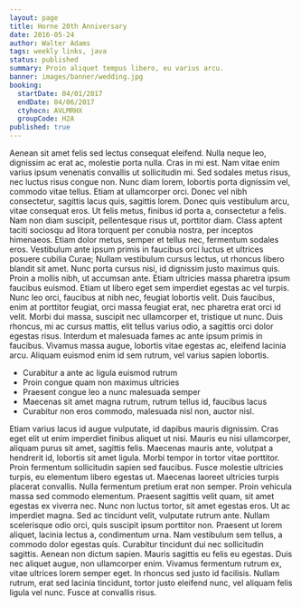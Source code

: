 ```yaml
---
layout: page
title: Horne 20th Anniversary
date: 2016-05-24
author: Walter Adams
tags: weekly links, java
status: published
summary: Proin aliquet tempus libero, eu varius arcu.
banner: images/banner/wedding.jpg
booking:
  startDate: 04/01/2017
  endDate: 04/06/2017
  ctyhocn: AVLMRHX
  groupCode: H2A
published: true
---
```

Aenean sit amet felis sed lectus consequat eleifend. Nulla neque leo, dignissim ac erat ac, molestie porta nulla. Cras in mi est. Nam vitae enim varius ipsum venenatis convallis ut sollicitudin mi. Sed sodales metus risus, nec luctus risus congue non. Nunc diam lorem, lobortis porta dignissim vel, commodo vitae tellus. Etiam at ullamcorper orci. Donec vel nibh consectetur, sagittis lacus quis, sagittis lorem. Donec quis vestibulum arcu, vitae consequat eros. Ut felis metus, finibus id porta a, consectetur a felis. Nam non diam suscipit, pellentesque risus ut, porttitor diam. Class aptent taciti sociosqu ad litora torquent per conubia nostra, per inceptos himenaeos. Etiam dolor metus, semper et tellus nec, fermentum sodales eros.
Vestibulum ante ipsum primis in faucibus orci luctus et ultrices posuere cubilia Curae; Nullam vestibulum cursus lectus, ut rhoncus libero blandit sit amet. Nunc porta cursus nisi, id dignissim justo maximus quis. Proin a mollis nibh, ut accumsan ante. Etiam ultricies massa pharetra ipsum faucibus euismod. Etiam ut libero eget sem imperdiet egestas ac vel turpis. Nunc leo orci, faucibus at nibh nec, feugiat lobortis velit. Duis faucibus, enim at porttitor feugiat, orci massa feugiat erat, nec pharetra erat orci id velit. Morbi dui massa, suscipit nec ullamcorper et, tristique ut nunc. Duis rhoncus, mi ac cursus mattis, elit tellus varius odio, a sagittis orci dolor egestas risus. Interdum et malesuada fames ac ante ipsum primis in faucibus. Vivamus massa augue, lobortis vitae egestas ac, eleifend lacinia arcu. Aliquam euismod enim id sem rutrum, vel varius sapien lobortis.

* Curabitur a ante ac ligula euismod rutrum
* Proin congue quam non maximus ultricies
* Praesent congue leo a nunc malesuada semper
* Maecenas sit amet magna rutrum, rutrum tellus id, faucibus lacus
* Curabitur non eros commodo, malesuada nisl non, auctor nisl.

Etiam varius lacus id augue vulputate, id dapibus mauris dignissim. Cras eget elit ut enim imperdiet finibus aliquet ut nisi. Mauris eu nisi ullamcorper, aliquam purus sit amet, sagittis felis. Maecenas mauris ante, volutpat a hendrerit id, lobortis sit amet ligula. Morbi tempor in tortor vitae porttitor. Proin fermentum sollicitudin sapien sed faucibus. Fusce molestie ultricies turpis, eu elementum libero egestas ut. Maecenas laoreet ultricies turpis placerat convallis. Nulla fermentum pretium erat non semper. Proin vehicula massa sed commodo elementum. Praesent sagittis velit quam, sit amet egestas ex viverra nec. Nunc non luctus tortor, sit amet egestas eros.
Ut ac imperdiet magna. Sed ac tincidunt velit, vulputate rutrum ante. Nullam scelerisque odio orci, quis suscipit ipsum porttitor non. Praesent ut lorem aliquet, lacinia lectus a, condimentum urna. Nam vestibulum sem tellus, a commodo dolor egestas quis. Curabitur tincidunt dui nec sollicitudin sagittis. Aenean non dictum sapien. Mauris sagittis eu felis eu egestas. Duis nec aliquet augue, non ullamcorper enim. Vivamus fermentum rutrum ex, vitae ultrices lorem semper eget. In rhoncus sed justo id facilisis. Nullam rutrum, erat sed lacinia tincidunt, tortor justo eleifend nunc, vel aliquam felis ligula vel nunc. Fusce at convallis risus.
